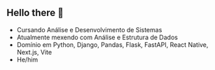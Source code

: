 ## Hello there 👋


- Cursando Análise e Desenvolvimento de Sistemas
- Atualmente mexendo com Análise e Estrutura de Dados
- Domínio em Python, Django, Pandas, Flask, FastAPI, React Native, Next.js, Vite
- He/him

<!--
**nicholasss0/nicholasss0** is a ✨ _special_ ✨ repository because its `README.md` (this file) appears on your GitHub profile.

Here are some ideas to get you started:

- 🔭 I’m currently working on ...
- 🌱 I’m currently learning ...
- 👯 I’m looking to collaborate on ...
- 🤔 I’m looking for help with ...
- 💬 Ask me about ...
- 📫 How to reach me: ...
- 😄 Pronouns: ...
- ⚡ Fun fact: ...
-->
